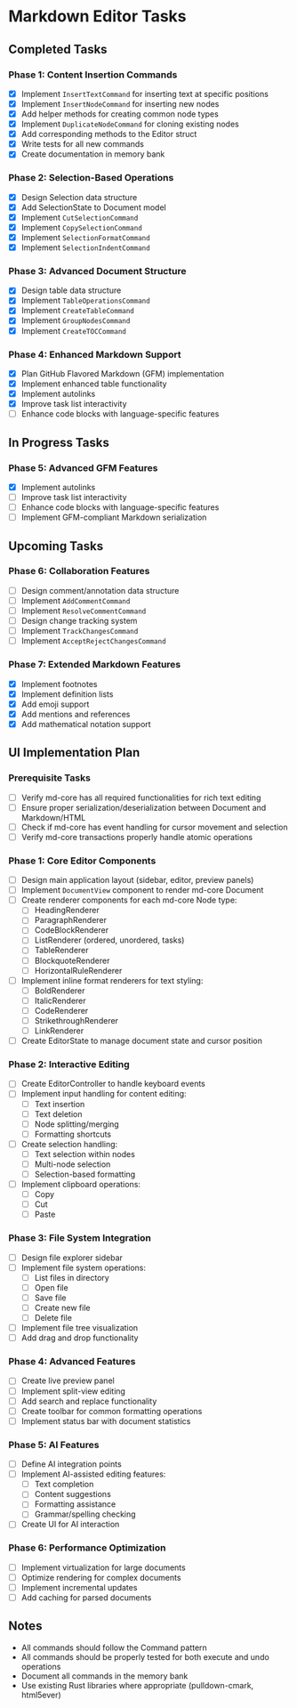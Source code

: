 # Markdown Editor Tasks

## Completed Tasks

### Phase 1: Content Insertion Commands
- [x] Implement `InsertTextCommand` for inserting text at specific positions
- [x] Implement `InsertNodeCommand` for inserting new nodes
- [x] Add helper methods for creating common node types
- [x] Implement `DuplicateNodeCommand` for cloning existing nodes
- [x] Add corresponding methods to the Editor struct
- [x] Write tests for all new commands
- [x] Create documentation in memory bank

### Phase 2: Selection-Based Operations
- [x] Design Selection data structure
- [x] Add SelectionState to Document model
- [x] Implement `CutSelectionCommand`
- [x] Implement `CopySelectionCommand`
- [x] Implement `SelectionFormatCommand`
- [x] Implement `SelectionIndentCommand`

### Phase 3: Advanced Document Structure
- [x] Design table data structure
- [x] Implement `TableOperationsCommand`
- [x] Implement `CreateTableCommand`
- [x] Implement `GroupNodesCommand`
- [x] Implement `CreateTOCCommand`

### Phase 4: Enhanced Markdown Support
- [x] Plan GitHub Flavored Markdown (GFM) implementation
- [x] Implement enhanced table functionality
- [x] Implement autolinks
- [x] Improve task list interactivity
- [ ] Enhance code blocks with language-specific features

## In Progress Tasks

### Phase 5: Advanced GFM Features
- [x] Implement autolinks
- [ ] Improve task list interactivity
- [ ] Enhance code blocks with language-specific features
- [ ] Implement GFM-compliant Markdown serialization

## Upcoming Tasks

### Phase 6: Collaboration Features
- [ ] Design comment/annotation data structure
- [ ] Implement `AddCommentCommand`
- [ ] Implement `ResolveCommentCommand`
- [ ] Design change tracking system
- [ ] Implement `TrackChangesCommand`
- [ ] Implement `AcceptRejectChangesCommand`

### Phase 7: Extended Markdown Features
- [x] Implement footnotes
- [x] Implement definition lists
- [x] Add emoji support
- [x] Add mentions and references
- [x] Add mathematical notation support

## UI Implementation Plan

### Prerequisite Tasks
- [ ] Verify md-core has all required functionalities for rich text editing
- [ ] Ensure proper serialization/deserialization between Document and Markdown/HTML
- [ ] Check if md-core has event handling for cursor movement and selection
- [ ] Verify md-core transactions properly handle atomic operations

### Phase 1: Core Editor Components
- [ ] Design main application layout (sidebar, editor, preview panels)
- [ ] Implement `DocumentView` component to render md-core Document
- [ ] Create renderer components for each md-core Node type:
  - [ ] HeadingRenderer
  - [ ] ParagraphRenderer
  - [ ] CodeBlockRenderer
  - [ ] ListRenderer (ordered, unordered, tasks)
  - [ ] TableRenderer
  - [ ] BlockquoteRenderer
  - [ ] HorizontalRuleRenderer
- [ ] Implement inline format renderers for text styling:
  - [ ] BoldRenderer
  - [ ] ItalicRenderer
  - [ ] CodeRenderer
  - [ ] StrikethroughRenderer
  - [ ] LinkRenderer
- [ ] Create EditorState to manage document state and cursor position

### Phase 2: Interactive Editing
- [ ] Create EditorController to handle keyboard events
- [ ] Implement input handling for content editing:
  - [ ] Text insertion
  - [ ] Text deletion
  - [ ] Node splitting/merging
  - [ ] Formatting shortcuts
- [ ] Create selection handling:
  - [ ] Text selection within nodes
  - [ ] Multi-node selection
  - [ ] Selection-based formatting
- [ ] Implement clipboard operations:
  - [ ] Copy
  - [ ] Cut
  - [ ] Paste

### Phase 3: File System Integration
- [ ] Design file explorer sidebar
- [ ] Implement file system operations:
  - [ ] List files in directory
  - [ ] Open file
  - [ ] Save file
  - [ ] Create new file
  - [ ] Delete file
- [ ] Implement file tree visualization
- [ ] Add drag and drop functionality

### Phase 4: Advanced Features
- [ ] Create live preview panel
- [ ] Implement split-view editing
- [ ] Add search and replace functionality
- [ ] Create toolbar for common formatting operations
- [ ] Implement status bar with document statistics

### Phase 5: AI Features
- [ ] Define AI integration points
- [ ] Implement AI-assisted editing features:
  - [ ] Text completion
  - [ ] Content suggestions
  - [ ] Formatting assistance
  - [ ] Grammar/spelling checking
- [ ] Create UI for AI interaction

### Phase 6: Performance Optimization
- [ ] Implement virtualization for large documents
- [ ] Optimize rendering for complex documents
- [ ] Implement incremental updates
- [ ] Add caching for parsed documents

## Notes
- All commands should follow the Command pattern
- All commands should be properly tested for both execute and undo operations
- Document all commands in the memory bank
- Use existing Rust libraries where appropriate (pulldown-cmark, html5ever)

